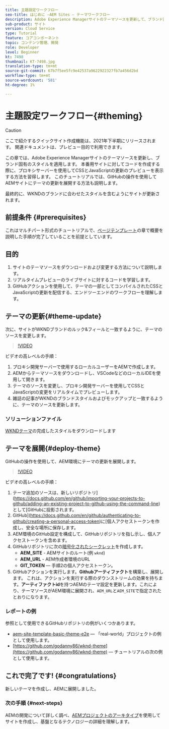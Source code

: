 ```yaml
---
title: 主題設定ワークフロー
seo-title: はじめに —AEM Sites — テーマワークフロー
description: Adobe Experience Managerサイトのテーマソースを更新して、ブランド固有のスタイルを適用する方法を説明します。 プロキシサーバーを使用してCSSとJavaScriptの更新のライブプレビューを表示する方法について説明します。 このチュートリアルでは、GitHubの操作を使用してAEMサイトにテーマの更新を展開する方法も説明します。
sub-product: サイト
version: Cloud Service
type: Tutorial
feature: コアコンポーネント
topic: コンテンツ管理、開発
role: Developer
level: Beginner
kt: 7498
thumbnail: KT-7498.jpg
translation-type: tm+mt
source-git-commit: 67b7f5ee5fc9e42537a9622922327fb7a456d2bd
workflow-type: tm+mt
source-wordcount: '581'
ht-degree: 1%

---
```



# 主題設定ワークフロー{#theming}

>[!CAUTION]
>
> ここで紹介するクイックサイト作成機能は、2021年下半期にリリースされます。 関連ドキュメントは、プレビュー目的で利用できます。

この章では、Adobe Experience Managerサイトのテーマソースを更新し、ブランド固有のスタイルを適用します。 本番用サイトに対してコードを作成する際に、プロキシサーバーを使用してCSSとJavaScriptの更新のプレビューを表示する方法を習得します。 このチュートリアルでは、GitHubの操作を使用してAEMサイトにテーマの更新を展開する方法も説明します。

最終的に、WKNDのブランドに合わせたスタイルを含むようにサイトが更新されます。

## 前提条件 {#prerequisites}

これはマルチパート形式のチュートリアルで、[ページテンプレート](./page-templates.md)の章で概要を説明した手順が完了していることを前提としています。

## 目的

1. サイトのテーマソースをダウンロードおよび変更する方法について説明します。
1. リアルタイムプレビューのライブサイトに対するコードを学習します。
1. GitHubアクションを使用して、テーマの一部としてコンパイルされたCSSとJavaScriptの更新を配信する、エンドツーエンドのワークフローを理解します。

## テーマの更新{#theme-update}

次に、サイトがWKNDブランドのルック&amp;フィールと一致するように、テーマのソースを変更します。

>[!VIDEO](https://video.tv.adobe.com/v/332918/?quality=12&learn=on)

ビデオの高レベルの手順：

1. プロキシ開発サーバーで使用するローカルユーザーをAEMで作成します。
1. AEMからテーマソースをダウンロードし、VSCodeなどのローカルIDEを使用して開きます。
1. テーマのソースを変更し、プロキシ開発サーバーを使用してCSSとJavaScriptの変更をリアルタイムでプレビューします。
1. 雑誌の記事がWKNDのブランドスタイルおよびモックアップと一致するように、テーマのソースを更新します。

### ソリューションファイル

[WKNDテーマ](assets/theming/WKND-THEME-src.zip)の完成したスタイルをダウンロードします

## テーマを展開{#deploy-theme}

GitHubの操作を使用して、AEM環境にテーマの更新を展開します。

>[!VIDEO](https://video.tv.adobe.com/v/332919/?quality=12&learn=on)

ビデオの高レベルの手順：

1. テーマ追加のソースは、新しいリポジトリ](https://docs.github.com/en/github/importing-your-projects-to-github/adding-an-existing-project-to-github-using-the-command-line)として[GitHubに投影されます。
1. GitHub](https://docs.github.com/en/github/authenticating-to-github/creating-a-personal-access-token)に[個人アクセストークンを作成し、安全な場所に保存します。
1. AEM環境のGitHub設定を構成して、GitHubリポジトリを指し示し、個人アクセストークンを含めます。
1. GitHubリポジトリに次の[暗号化されたシークレット](https://docs.github.com/en/actions/reference/encrypted-secrets)を作成します。
   * **AEM_SITE** - AEMサイトのルート(例 `wknd`)
   * **AEM_URL** - AEM作成者環境のURL
   * **GIT_TOKEN**  — 手順2の個人アクセストークン。
1. GitHubアクションを実行します。**Githubアーティファクト**&#x200B;を構築し、展開します。 これは、アクションを実行する際のダウンストリームの効果を持ちます。**アーティファクトid**&#x200B;を持つAEMのテーマ設定を更新します。これにより、テーマソースがAEM環境に展開され、`AEM_URL`と`AEM_SITE`で指定されたとおりになります。

### レポートの例

参照として使用できるGitHubリポジトリの例がいくつかあります。

* [aem-site-template-basic-theme-e2e](https://github.com/adobe/aem-site-template-basic-theme-e2e)  — 「real-world」プロジェクトの例として使用します。
* [https://github.com/godanny86/wknd-theme](https://github.com/godanny86/wknd-theme)  — チュートリアルの次の例として使用します。

## これで完了です! {#congratulations}

新しいテーマを作成し、AEMに展開しました。

### 次の手順 {#next-steps}

AEMの開発について詳しく調べ、[AEMプロジェクトのアーキタイプ](../project-archetype/overview.md)を使用してサイトを作成し、基盤となるテクノロジーの詳細を理解します。
